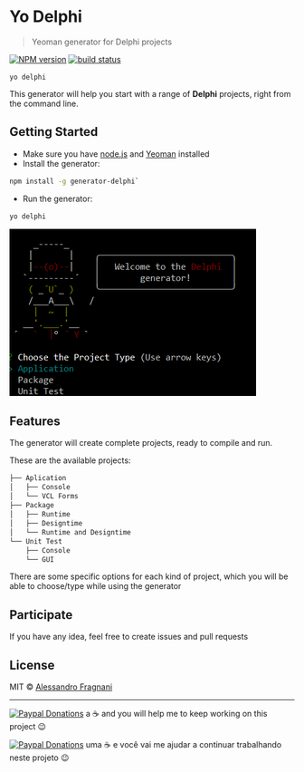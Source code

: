 # Yo Delphi
> Yeoman generator for Delphi projects

[![NPM version](https://badge.fury.io/js/generator-delphi.svg)](https://npmjs.org/package/generator-delphi)
[![build status](https://travis-ci.org/alefragnani/delphi-generator-delphi.svg?branch=master)](https://travis-ci.org/alefragnani/delphi-generator-delphi)

```
yo delphi
```

This generator will help you start with a range of **Delphi** projects, right from the command line.

## Getting Started

* Make sure you have [node.js](https://nodejs.org/) and [Yeoman](http://yeoman.io) installed
* Install the generator: 
```bash
npm install -g generator-delphi`
```
* Run the generator: 
```bash
yo delphi
```

![Yo Delphi](images/generator-delphi-start.png)

## Features

The generator will create complete projects, ready to compile and run.

These are the available projects:

```
├── Aplication
│   ├── Console
│   └── VCL Forms
├── Package
│   ├── Runtime
│   ├── Designtime
│   └── Runtime and Designtime
└── Unit Test
    ├── Console
    └── GUI
```

There are some specific options for each kind of project, which you will be able to choose/type while using the generator

## Participate

If you have any idea, feel free to create issues and pull requests

## License

MIT © [Alessandro Fragnani](https://www.github.com/alefragnani)

---

[![Paypal Donations](https://www.paypalobjects.com/en_US/i/btn/btn_donate_SM.gif)](https://www.paypal.com/cgi-bin/webscr?cmd=_donations&business=EP57F3B6FXKTU&lc=US&item_name=Alessandro%20Fragnani&item_number=delphi&currency_code=USD&bn=PP%2dDonationsBF%3abtn_donate_SM%2egif%3aNonHosted) a :coffee: and you will help me to keep working on this project :wink:

[![Paypal Donations](https://www.paypalobjects.com/pt_BR/i/btn/btn_donate_SM.gif)](https://www.paypal.com/cgi-bin/webscr?cmd=_donations&business=EP57F3B6FXKTU&lc=BR&item_name=Alessandro%20Fragnani&item_number=delphi&currency_code=BRL&bn=PP%2dDonationsBF%3abtn_donate_SM%2egif%3aNonHosted) uma :coffee: e você vai me ajudar a continuar trabalhando neste projeto :wink: